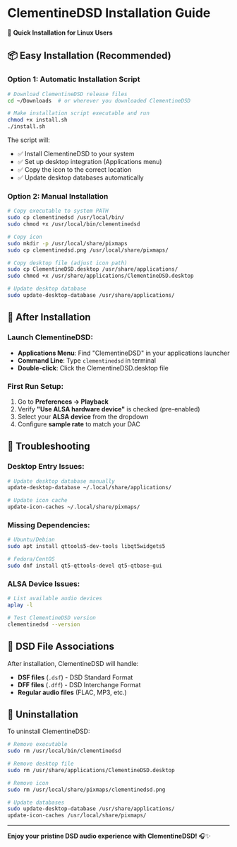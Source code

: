 # ClementineDSD Installation Guide

🎵 **Quick Installation for Linux Users**

## 📦 Easy Installation (Recommended)

### Option 1: Automatic Installation Script
```bash
# Download ClementineDSD release files
cd ~/Downloads  # or wherever you downloaded ClementineDSD

# Make installation script executable and run
chmod +x install.sh
./install.sh
```

The script will:
- ✅ Install ClementineDSD to your system
- ✅ Set up desktop integration (Applications menu)
- ✅ Copy the icon to the correct location
- ✅ Update desktop databases automatically

### Option 2: Manual Installation

```bash
# Copy executable to system PATH
sudo cp clementinedsd /usr/local/bin/
sudo chmod +x /usr/local/bin/clementinedsd

# Copy icon
sudo mkdir -p /usr/local/share/pixmaps
sudo cp clementinedsd.png /usr/local/share/pixmaps/

# Copy desktop file (adjust icon path)
sudo cp ClementineDSD.desktop /usr/share/applications/
sudo chmod +x /usr/share/applications/ClementineDSD.desktop

# Update desktop database
sudo update-desktop-database /usr/share/applications/
```

## 🎯 After Installation

### Launch ClementineDSD:
- **Applications Menu**: Find "ClementineDSD" in your applications launcher
- **Command Line**: Type `clementinedsd` in terminal
- **Double-click**: Click the ClementineDSD.desktop file

### First Run Setup:
1. Go to **Preferences → Playback**
2. Verify **"Use ALSA hardware device"** is checked (pre-enabled)
3. Select your **ALSA device** from the dropdown
4. Configure **sample rate** to match your DAC

## 🔧 Troubleshooting

### Desktop Entry Issues:
```bash
# Update desktop database manually
update-desktop-database ~/.local/share/applications/

# Update icon cache
update-icon-caches ~/.local/share/pixmaps/
```

### Missing Dependencies:
```bash
# Ubuntu/Debian
sudo apt install qttools5-dev-tools libqt5widgets5

# Fedora/CentOS
sudo dnf install qt5-qttools-devel qt5-qtbase-gui
```

### ALSA Device Issues:
```bash
# List available audio devices
aplay -l

# Test ClementineDSD version
clementinedsd --version
```

## 🎵 DSD File Associations

After installation, ClementineDSD will handle:
- **DSF files** (`.dsf`) - DSD Standard Format
- **DFF files** (`.dff`) - DSD Interchange Format
- **Regular audio files** (FLAC, MP3, etc.)

## 🔄 Uninstallation

To uninstall ClementineDSD:

```bash
# Remove executable
sudo rm /usr/local/bin/clementinedsd

# Remove desktop file
sudo rm /usr/share/applications/ClementineDSD.desktop

# Remove icon
sudo rm /usr/local/share/pixmaps/clementinedsd.png

# Update databases
sudo update-desktop-database /usr/share/applications/
update-icon-caches /usr/local/share/pixmaps/
```

---

**Enjoy your pristine DSD audio experience with ClementineDSD!** 🎧✨


